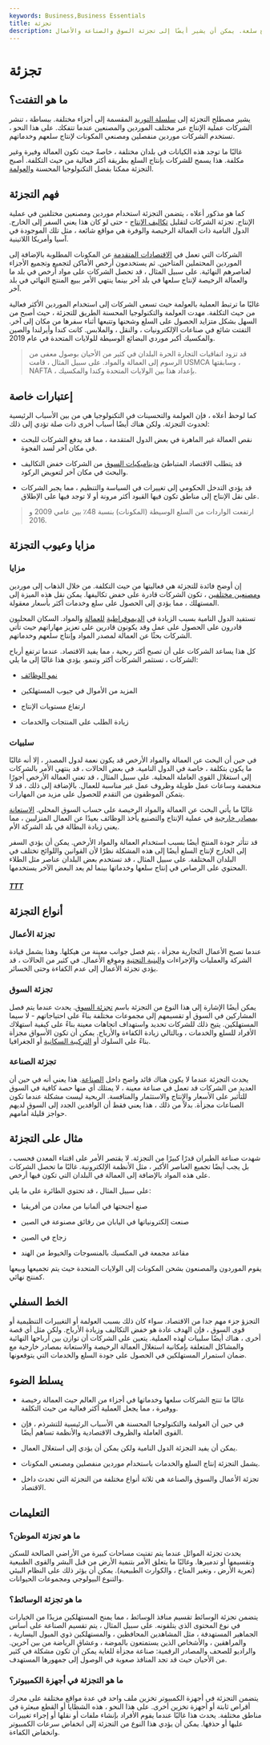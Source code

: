 ```yaml
---
keywords: Business,Business Essentials
title: تجزئة
description: التجزئة هو استخدام العديد من الموردين والمصنعين لإنتاج سلعة. يمكن أن يشير أيضًا إلى تجزئة السوق والصناعة والأعمال.
---
```


# تجزئة
## ما هو التفتت؟

يشير مصطلح التجزئة إلى [سلسلة التوريد](/supplychain) المقسمة إلى أجزاء مختلفة. ببساطة ، تنشر الشركات عملية الإنتاج عبر مختلف الموردين والمصنعين عندما تتفكك. على هذا النحو ، تستخدم الشركات موردين منفصلين ومصنعي المكونات لإنتاج سلعهم وخدماتهم.

غالبًا ما توجد هذه الكيانات في بلدان مختلفة ، خاصةً حيث تكون العمالة وفيرة وغير مكلفة. هذا يسمح للشركات بإنتاج السلع بطريقة أكثر فعالية من حيث التكلفة. أصبح التجزئة ممكنا بفضل التكنولوجيا المحسنة [والعولمة](/globalization).

## فهم التجزئة

كما هو مذكور أعلاه ، يتضمن التجزئة استخدام موردين ومصنعين مختلفين في عملية الإنتاج. تجزئة الشركات لتقليل [تكاليف الإنتاج](/production-cost) - حتى لو كان هذا يعني السفر إلى الخارج. الدول النامية ذات العمالة الرخيصة والوفرة هي مواقع شائعة ، مثل تلك الموجودة في آسيا وأمريكا اللاتينية.

الشركات التي تعمل في [الاقتصادات المتقدمة](/developed-economy) عن المكونات المطلوبة بالإضافة إلى الموردين المحتملين المتاحين. ثم يستخدمون أرخص الأماكن لتجميع وتجميع الأجزاء لعناصرهم النهائية. على سبيل المثال ، قد تحصل الشركات على مواد أرخص في بلد ما والعمالة الرخيصة لإنتاج سلعها في بلد آخر بينما ينتهي الأمر ببيع المنتج النهائي في بلد آخر.

غالبًا ما ترتبط العملية بالعولمة حيث تسعى الشركات إلى استخدام الموردين الأكثر فعالية من حيث التكلفة. مهدت العولمة والتكنولوجيا المحسنة الطريق للتجزئة ، حيث أصبح من السهل بشكل متزايد الحصول على السلع وشحنها وتتبعها أثناء سفرها من مكان إلى آخر. التفتت شائع في صناعات الإلكترونيات ، والنقل ، والملابس. كانت كندا وأيرلندا والصين والمكسيك أكبر موردي البضائع الوسيطة للولايات المتحدة في عام 2019.

> قد تزود اتفاقيات التجارة الحرة البلدان في كثير من الأحيان بوصول معفى من الرسوم إلى العمالة والمواد. على سبيل المثال ، قامت USMCA وسابقتها ، NAFTA ، بإعداد هذا بين الولايات المتحدة وكندا والمكسيك.

>

## إعتبارات خاصة

كما لوحظ أعلاه ، فإن العولمة والتحسينات في التكنولوجيا هي من بين الأسباب الرئيسية لحدوث التجزئة. ولكن هناك أيضًا أسباب أخرى ذات صلة تؤدي إلى ذلك:

- نقص العمالة غير الماهرة في بعض الدول المتقدمة ، مما قد يدفع الشركات للبحث في مكان آخر لسد الفجوة.

- قد يتطلب الاقتصاد المتباطئ [وديناميكيات السوق](/market-dynamics) من الشركات خفض التكاليف والبحث في مكان آخر لتعويض الركود.

- قد يؤدي التدخل الحكومي إلى تغييرات في السياسة والتنظيم ، مما يجبر الشركات على نقل الإنتاج إلى مناطق تكون فيها القيود أكثر مرونة أو لا توجد فيها على الإطلاق.

> ارتفعت الواردات من السلع الوسيطة (المكونات) بنسبة 48٪ بين عامي 2009 و 2016.

>

## مزايا وعيوب التجزئة

### مزايا

إن أوضح فائدة للتجزئة هي فعاليتها من حيث التكلفة. من خلال الذهاب إلى موردين [ومصنعين مختلفين](/manufacturing) ، تكون الشركات قادرة على خفض تكاليفها. يمكن نقل هذه الميزة إلى المستهلك ، مما يؤدي إلى الحصول على سلع وخدمات أكثر بأسعار معقولة.

تستفيد الدول النامية بسبب الزيادة في [الديموقراطية](/demand) [للعمالة](/demand) والمواد. السكان المحليون قادرون على الحصول على عمل وقد يكونون قادرين على تعزيز مهاراتهم حيث تأتي الشركات بحثًا عن العمالة لمصدر المواد وإنتاج سلعهم وخدماتهم.

كل هذا يساعد الشركات على أن تصبح أكثر ربحية ، مما يفيد الاقتصاد. عندما ترتفع أرباح الشركات ، تستثمر الشركات أكثر وتنمو. يؤدي هذا غالبًا إلى ما يلي:

- [نمو الوظائف](/jobsgrowth)

- المزيد من الأموال في جيوب المستهلكين

- ارتفاع مستويات الإنتاج

- زيادة الطلب على المنتجات والخدمات

### سلبيات

في حين أن البحث عن العمالة والمواد الأرخص قد يكون نعمة لدول المصدر ، إلا أنه غالبًا ما يكون بتكلفة ، خاصة في الدول النامية. في بعض الحالات ، قد ينتهي الأمر بالشركات إلى استغلال القوى العاملة المحلية. على سبيل المثال ، قد تعني العمالة الأرخص أجورًا منخفضة وساعات عمل طويلة وظروف عمل غير مناسبة للعمال. بالإضافة إلى ذلك ، قد لا يتمكن الموظفون من التقدم للحصول على مزيد من المهارات.

غالبًا ما يأتي البحث عن العمالة والمواد الرخيصة على حساب السوق المحلي. [الاستعانة بمصادر خارجية](/outsourcing) في عملية الإنتاج والتصنيع يأخذ الوظائف بعيدًا عن العمال المنزليين ، مما يعني زيادة البطالة في بلد الشركة الأم.

قد تتأثر جودة المنتج أيضًا بسبب استخدام العمالة والمواد الأرخص. يمكن أن يؤدي السفر إلى الخارج لإنتاج السلع أيضًا إلى هذه المشكلة نظرًا لأن القوانين واللوائح تختلف في البلدان المختلفة. على سبيل المثال ، قد تستخدم بعض البلدان عناصر مثل الطلاء المحتوي على الرصاص في إنتاج سلعها وخدماتها بينما لم يعد البعض الآخر يستخدمها.

<h5> <a href=""> TTT </a> </h5>

## أنواع التجزئة

### تجزئة الأعمال

عندما تصبح الأعمال التجارية مجزأة ، يتم فصل جوانب معينة من هيكلها. وهذا يشمل قيادة الشركة والعمليات والإجراءات [والبنية التحتية](/infrastructure) وموقع الأعمال. في كثير من الحالات ، قد يؤدي تجزئة الأعمال إلى عدم الكفاءة وحتى الخسائر.

### تجزئة السوق

يمكن أيضًا الإشارة إلى هذا النوع من التجزئة باسم [تجزئة السوق](/marketsegmentation). يحدث عندما يتم فصل المشاركين في السوق أو تقسيمهم إلى مجموعات مختلفة بناءً على احتياجاتهم - لا سيما المستهلكين. يتيح ذلك للشركات تحديد واستهداف اتجاهات معينة بناءً على كيفية استهلاك الأفراد للسلع والخدمات ، وبالتالي زيادة الكفاءة والأرباح. يمكن أن تكون الأسواق مجزأة بناءً على السلوك أو [التركيبة السكانية](/demographics) أو الجغرافيا.

### تجزئة الصناعة

يحدث التجزئة عندما لا يكون هناك قائد واضح داخل [الصناعة](/industry). هذا يعني أنه في حين أن العديد من الشركات قد تعمل في صناعة معينة ، لا يمتلك أي منها حصة كافية في السوق للتأثير على الأسعار والإنتاج والاستثمار والمنافسة. الربحية ليست مشكلة عندما تكون الصناعات مجزأة. بدلاً من ذلك ، هذا يعني فقط أن الوافدين الجدد إلى السوق لديهم حواجز قليلة أمامهم.

## مثال على التجزئة

شهدت صناعة الطيران قدرًا كبيرًا من التجزئة. لا يقتصر الأمر على اقتناء المعدن فحسب ، بل يجب أيضًا تجميع العناصر الأكبر ، مثل الأنظمة الإلكترونية. غالبًا ما تحصل الشركات على هذه المواد بالإضافة إلى العمالة في البلدان التي تكون فيها أرخص.

على سبيل المثال ، قد تحتوي الطائرة على ما يلي:

- صنع أجنحتها في ألمانيا من معادن من أفريقيا

- صنعت إلكترونياتها في اليابان من رقائق مصنوعة في الصين

- زجاج في الصين

- مقاعد مجمعة في المكسيك بالمنسوجات والخيوط من الهند

يقوم الموردون والمصنعون بشحن المكونات إلى الولايات المتحدة حيث يتم تجميعها وبيعها كمنتج نهائي.

## الخط السفلي

التجزؤ جزء مهم جدا من الاقتصاد. سواء كان ذلك بسبب العولمة أو التغييرات التنظيمية أو قوى السوق ، فإن الهدف عادة هو خفض التكاليف وزيادة الأرباح. ولكن مثل أي قصة أخرى ، هناك أيضًا سلبيات لهذه العملية. يتعين على الشركات أن توازن بين أرباحها النهائية والمشاكل المتعلقة بإمكانية استغلال العمالة الرخيصة والاستعانة بمصادر خارجية مع ضمان استمرار المستهلكين في الحصول على جودة السلع والخدمات التي يتوقعونها.

## يسلط الضوء

- غالبًا ما تنتج الشركات سلعها وخدماتها في أجزاء من العالم حيث العمالة رخيصة ووفيرة ، مما يجعل العملية أكثر فعالية من حيث التكلفة.

- في حين أن العولمة والتكنولوجيا المحسنة هي الأسباب الرئيسية للتشرذم ، فإن القوى العاملة والظروف الاقتصادية والأنظمة تساهم أيضًا.

- يمكن أن يفيد التجزئة الدول النامية ولكن يمكن أن يؤدي إلى استغلال العمال.

- يشمل التجزئة إنتاج السلع والخدمات باستخدام موردين منفصلين ومصنعي المكونات.

- تجزئة الأعمال والسوق والصناعة هي ثلاثة أنواع مختلفة من التجزئة التي تحدث داخل الاقتصاد.

## التعليمات

### ما هو تجزئة الموطن؟

يحدث تجزئة الموائل عندما يتم تفتيت مساحات كبيرة من الأراضي الصالحة للسكن وتقسيمها أو تدميرها. وغالبًا ما يتعلق الأمر بتنمية الأرض من قبل البشر والقوى الطبيعية (تعرية الأرض ، وتغير المناخ ، والكوارث الطبيعية). يمكن أن يؤثر ذلك على النظام البيئي والتنوع البيولوجي ومجموعات الحيوانات.

### ما هو تجزئة الوسائط؟

يتضمن تجزئة الوسائط تقسيم منافذ الوسائط ، مما يمنح المستهلكين مزيدًا من الخيارات في نوع المحتوى الذي يتلقونه. على سبيل المثال ، يتم تقسيم الصناعة على أساس الجماهير المستهدفة ، مثل المشاهدين المحافظين ، والمستهلكين ذوي الميول اليسارية ، والمراهقين ، والأشخاص الذين يستمتعون بالموضة ، وعشاق الرياضة من بين آخرين. والراديو للصحف والمصادر الرقمية: صناعة مجزأة للغاية يمكن أن تكون مشكلة في كثير من الأحيان حيث قد تجد المنافذ صعوبة في الوصول إلى جمهورها المستهدف.

### ما هو التجزئة في أجهزة الكمبيوتر؟

يتضمن التجزئة في أجهزة الكمبيوتر تخزين ملف واحد في عدة مواقع مختلفة على محرك أقراص ثابتة أو أجهزة تخزين أخرى. على هذا النحو ، هذه الشظايا أو القطع مبعثرة في مناطق مختلفة. يحدث هذا غالبًا عندما يقوم الأفراد بإنشاء ملفات أو نقلها أو إجراء تغييرات عليها أو حذفها. يمكن أن يؤدي هذا النوع من التجزئة إلى انخفاض سرعات الكمبيوتر وانخفاض الكفاءة.

